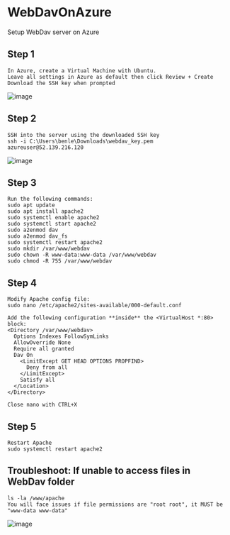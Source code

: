 # WebDavOnAzure
Setup WebDav server on Azure

## Step 1
```
In Azure, create a Virtual Machine with Ubuntu.
Leave all settings in Azure as default then click Review + Create
Download the SSH key when prompted
```
![image](https://github.com/benlee105/WebDavOnAzure/assets/62729308/246498dc-874f-4dff-a2d0-587d1e4f3e52)

## Step 2
```
SSH into the server using the downloaded SSH key
ssh -i C:\Users\benle\Downloads\webdav_key.pem azureuser@52.139.216.120
```
![image](https://github.com/benlee105/WebDavOnAzure/assets/62729308/77b100d0-9fe5-40a0-a005-3e62d977b125)

## Step 3
```
Run the following commands:
sudo apt update
sudo apt install apache2
sudo systemctl enable apache2
sudo systemctl start apache2
sudo a2enmod dav
sudo a2enmod dav_fs
sudo systemctl restart apache2
sudo mkdir /var/www/webdav
sudo chown -R www-data:www-data /var/www/webdav
sudo chmod -R 755 /var/www/webdav
```

## Step 4
```
Modify Apache config file:
sudo nano /etc/apache2/sites-available/000-default.conf

Add the following configuration **inside** the <VirtualHost *:80> block:
<Directory /var/www/webdav>
  Options Indexes FollowSymLinks
  AllowOverride None
  Require all granted
  Dav On
    <LimitExcept GET HEAD OPTIONS PROPFIND>
      Deny from all
    </LimitExcept>
    Satisfy all
  </Location>
</Directory>

Close nano with CTRL+X
```

## Step 5
```
Restart Apache
sudo systemctl restart apache2
```

## Troubleshoot: If unable to access files in WebDav folder
```
ls -la /www/apache
You will face issues if file permissions are "root root", it MUST be "www-data www-data"
```
![image](https://github.com/benlee105/WebDavOnAzure/assets/62729308/d93152de-ebaa-414b-a7ed-825e82aa3364)
